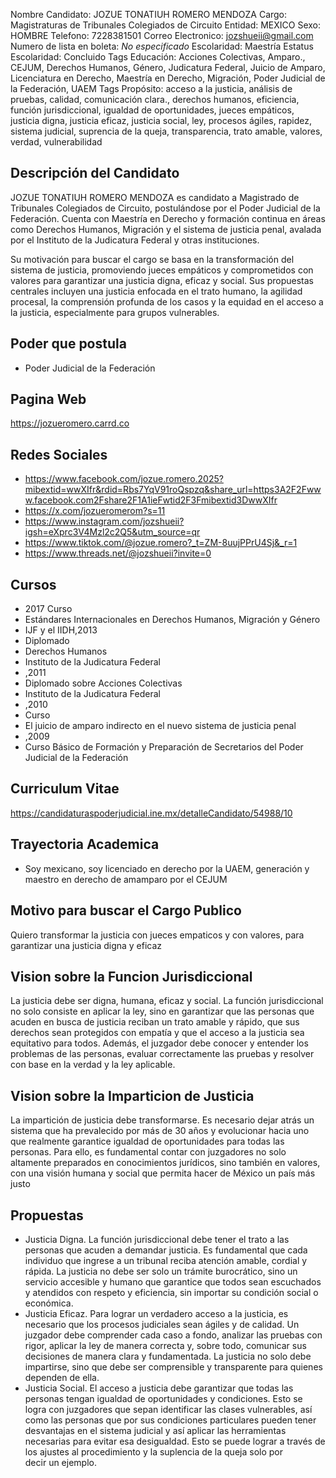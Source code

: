 Nombre Candidato: JOZUE TONATIUH ROMERO MENDOZA
Cargo: Magistraturas de Tribunales Colegiados de Circuito
Entidad: MEXICO
Sexo: HOMBRE
Telefono: 7228381501
Correo Electronico: jozshueii@gmail.com
Numero de lista en boleta: *No especificado*
Escolaridad: Maestría
Estatus Escolaridad: Concluido
Tags Educación: Acciones Colectivas, Amparo., CEJUM, Derechos Humanos, Género, Judicatura Federal, Juicio de Amparo, Licenciatura en Derecho, Maestría en Derecho, Migración, Poder Judicial de la Federación, UAEM
Tags Propósito: acceso a la justicia, análisis de pruebas, calidad, comunicación clara., derechos humanos, eficiencia, función jurisdiccional, igualdad de oportunidades, jueces empáticos, justicia digna, justicia eficaz, justicia social, ley, procesos ágiles, rapidez, sistema judicial, suprencia de la queja, transparencia, trato amable, valores, verdad, vulnerabilidad


## Descripción del Candidato 

JOZUE TONATIUH ROMERO MENDOZA es candidato a Magistrado de Tribunales Colegiados de Circuito, postulándose por el Poder Judicial de la Federación. Cuenta con Maestría en Derecho y formación continua en áreas como Derechos Humanos, Migración y el sistema de justicia penal, avalada por el Instituto de la Judicatura Federal y otras instituciones.

Su motivación para buscar el cargo se basa en la transformación del sistema de justicia, promoviendo jueces empáticos y comprometidos con valores para garantizar una justicia digna, eficaz y social. Sus propuestas centrales incluyen una justicia enfocada en el trato humano, la agilidad procesal, la comprensión profunda de los casos y la equidad en el acceso a la justicia, especialmente para grupos vulnerables.


## Poder que postula

- Poder Judicial de la Federación


## Pagina Web

https://jozueromero.carrd.co


## Redes Sociales

- https://www.facebook.com/jozue.romero.2025?mibextid=wwXIfr&rdid=Rbs7YqV91roQspzq&share_url=https3A2F2Fwww.facebook.com2Fshare2F1A1ieFwtid2F3Fmibextid3DwwXIfr
- https://x.com/jozueromerom?s=11
- https://www.instagram.com/jozshueii?igsh=eXprc3V4Mzl2c2Q5&utm_source=qr
- https://www.tiktok.com/@jozue.romero?_t=ZM-8uujPPrU4Sj&_r=1
- https://www.threads.net/@jozshueii?invite=0


## Cursos

- 2017 Curso
- Estándares Internacionales en Derechos Humanos, Migración y Género
- IJF y el IIDH,2013
- Diplomado
- Derechos Humanos
- Instituto de la Judicatura Federal
- ,2011
- Diplomado sobre Acciones Colectivas
- Instituto de la Judicatura Federal
- ,2010
- Curso
- El juicio de amparo indirecto en el nuevo sistema de justicia penal
- ,2009
- Curso Básico de Formación y Preparación de Secretarios del Poder Judicial de la Federación


## Curriculum Vitae

https://candidaturaspoderjudicial.ine.mx/detalleCandidato/54988/10


## Trayectoria Academica

- Soy mexicano, soy licenciado en derecho por la UAEM, generación y maestro en derecho de amamparo por el CEJUM


## Motivo para buscar el Cargo Publico

Quiero transformar la justicia con jueces empaticos y con valores, para garantizar una justicia digna y eficaz


## Vision sobre la Funcion Jurisdiccional

La justicia debe ser digna, humana, eficaz y social. La función jurisdiccional no solo consiste en aplicar la ley, sino en garantizar que las personas que acuden en busca de justicia reciban un trato amable y rápido, que sus derechos sean protegidos con empatía y que el acceso a la justicia sea equitativo para todos. Además, el juzgador debe conocer y entender los problemas de las personas, evaluar correctamente las pruebas y resolver con base en la verdad y la ley aplicable.


## Vision sobre la Imparticion de Justicia

La impartición de justicia debe transformarse. Es necesario dejar atrás un sistema que ha prevalecido por más de 30 años y evolucionar hacia uno que realmente garantice igualdad de oportunidades para todas las personas. Para ello, es fundamental contar con juzgadores no solo altamente preparados en conocimientos jurídicos, sino también en valores, con una visión humana y social que permita hacer de México un país más justo


## Propuestas

- Justicia Digna. La función jurisdiccional debe tener el trato a las personas que acuden a demandar justicia. Es fundamental que cada individuo que ingrese a un tribunal reciba atención amable, cordial y rápida. La justicia no debe ser solo un trámite burocrático, sino un servicio accesible y humano que garantice que todos sean escuchados y atendidos con respeto y eficiencia, sin importar su condición social o económica.
- Justicia Eficaz. Para lograr un verdadero acceso a la justicia, es necesario que los procesos judiciales sean ágiles y de calidad. Un juzgador debe comprender cada caso a fondo, analizar las pruebas con rigor, aplicar la ley de manera correcta y, sobre todo, comunicar sus decisiones de manera clara y fundamentada. La justicia no solo debe impartirse, sino que debe ser comprensible y transparente para quienes dependen de ella.
- Justicia Social. El acceso a justicia debe garantizar que todas las personas tengan igualdad de oportunidades y condiciones. Esto se logra con juzgadores que sepan identificar las clases vulnerables, así como las personas que por sus condiciones particulares pueden tener desvantajas en el sistema judicial y así aplicar las herramientas necesarias para evitar esa desigualdad. Esto se puede lograr a través de los ajustes al procedimiento y la suplencia de la queja solo por decir un ejemplo.

